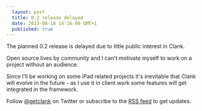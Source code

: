 ```yaml
---
  layout: post
  title: 0.2 release delayed
  date: 2013-08-18 14:16:00 GMT+1
  published: true
---
```


The planned 0.2 release is delayed due to little public interest in Clank.

Open source lives by community and I can't motivate myself to work on a project without an audience.

Since I'll be working on some iPad related projects it's inevitable that Clank will evolve in the future - as I use it in client work some features will get integrated in the framework.

Follow [@getclank](http://twitter.com/getclank) on Twitter or subscribe to the [RSS feed](http://getclank.com/atom.xml) to get updates.

